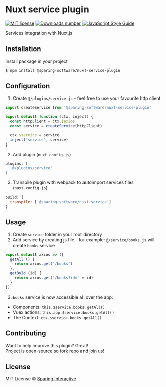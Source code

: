 # Nuxt service plugin

[![MIT license](https://img.shields.io/badge/license-MIT-green.svg)](https://github.com/SparingSoftware/nuxt-service-plugin/blob/master/LICENSE)
[![Downloads number](https://img.shields.io/npm/dt/@sparing-software/nuxt-service-plugin.svg)](https://www.npmjs.com/package/@sparing-software/nuxt-service-plugin)
[![JavaScript Style Guide](https://img.shields.io/badge/code_style-standard-brightgreen.svg)](https://standardjs.com)

Services integration with Nuxt.js

## Installation
Install package in your project 
```bash
$ npm install @sparing-software/nuxt-service-plugin
```
 
## Configuration
1. Create `@/plugins/service.js` - feel free to use your favourite http client
```js 
import createService from '@sparing-software/nuxt-service-plugin'

export default function (ctx, inject) {
  const httpClient = ctx.$axios
  const service = createService(httpClient)

  ctx.$service = service
  inject('service', service)
}
```

2. Add plugin (`nuxt.config.js`)
```js
plugins: [
  '@/plugins/service'
]
```

3. Transpile plugin with webpack to autoimport services files (`nuxt.config.js`)
```js
build: {
  transpile: ['@sparing-software/nuxt-service']
}
```

## Usage
1. Create `service` folder in your root directory
2. Add service by creating js file - for example: `@/service/books.js` will create `books` service
```js
export default axios => ({
  getAll () {
    return axios.get('/books')
  },
  getById (id) {
    return axios.get('/books?id=' + id)
  }
})
```
3. `books` service is now accessible all over the app:
 - Components: `this.$service.books.getAll()`
 - Vuex actions: `this.app.$service.books.getAll()`
 - The Context: `ctx.$service.books.getAll()`


## Contributing
Want to help improve this plugin? Great!  
Project is open-source so fork repo and join us!

## License
MIT License © [Sparing Interactive](https://github.com/SparingSoftware)

